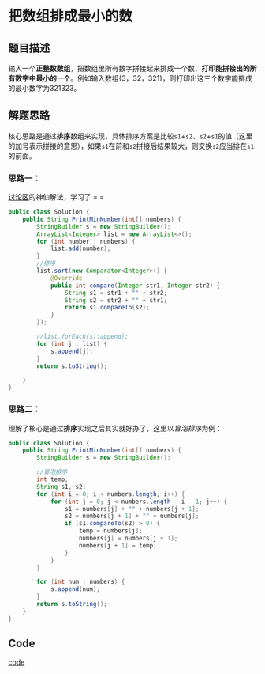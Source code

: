 # 把数组排成最小的数
## 题目描述
输入一个**正整数数组**，把数组里所有数字拼接起来排成一个数，**打印能拼接出的所有数字中最小的一个**。例如输入数组{3，32，321}，则打印出这三个数字能排成的最小数字为321323。
## 解题思路
核心思路是通过**排序**数组来实现，具体排序方案是比较`s1`+`s2`、`s2`+`s1`的值（这里的加号表示拼接的意思），如果`s1`在前和`s2`拼接后结果较大，则交换`s2`应当排在`s1`的前面。
### 思路一：
[讨论区](https://www.nowcoder.com/questionTerminal/8fecd3f8ba334add803bf2a06af1b993?f=discussion)的神仙解法，学习了 = =
```java
public class Solution {
    public String PrintMinNumber(int[] numbers) {
        StringBuilder s = new StringBuilder();
        ArrayList<Integer> list = new ArrayList<>();
        for (int number : numbers) {
            list.add(number);
        }
        //排序
        list.sort(new Comparator<Integer>() {
            @Override
            public int compare(Integer str1, Integer str2) {
                String s1 = str1 + "" + str2;
                String s2 = str2 + "" + str1;
                return s1.compareTo(s2);
            }
        });

        //list.forEach(s::append);
        for (int j : list) {
            s.append(j);
        }
        return s.toString();

    }
}
```

### 思路二：
理解了核心是通过**排序**实现之后其实就好办了，这里以*冒泡排序*为例：
```java
public class Solution {
    public String PrintMinNumber(int[] numbers) {
        StringBuilder s = new StringBuilder();

        //冒泡排序
        int temp;
        String s1, s2;
        for (int i = 0; i < numbers.length; i++) {
            for (int j = 0; j < numbers.length - i - 1; j++) {
                s1 = numbers[j] + "" + numbers[j + 1];
                s2 = numbers[j + 1] + "" + numbers[j];
                if (s1.compareTo(s2) > 0) {
                    temp = numbers[j];
                    numbers[j] = numbers[j + 1];
                    numbers[j + 1] = temp;
                }
            }
        }

        for (int num : numbers) {
            s.append(num);
        }
        return s.toString();
    }
}
```

## Code
[code](../code/Test32.java)<br/>


